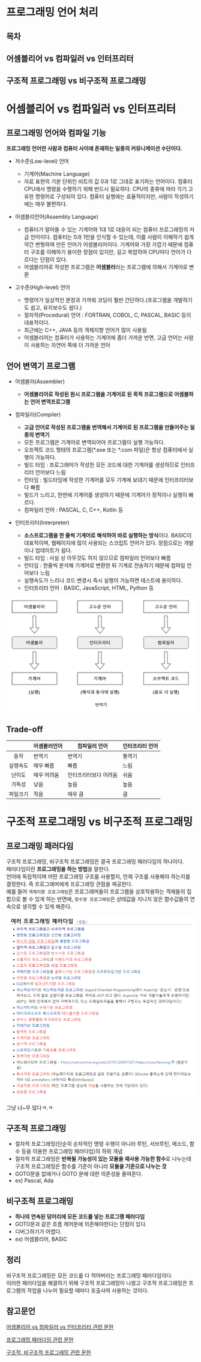 # 프로그래밍 언어 처리
## 목차
## 어셈블리어 vs 컴파일러 vs 인터프리터
## 구조적 프로그래밍 vs 비구조적 프로그래밍


# 어셈블리어 vs 컴파일러 vs 인터프리터
## 프로그래밍 언어와 컴파일 기능
**프로그래밍 언어란 사람과 컴퓨터 사이에 존재하는 일종의 커뮤니케이션 수단이다.**

- 저수준(Low-level) 언어
  - 기계어(Machine Language)
  - 자료 표현의 기본 단위인 비트의 값 0과 1로 그대로 표기하는 언어이다. 컴퓨터 CPU에서 명령을 수행하기 위해 반드시 필요하다. CPU의 종류에 따라 각기 고유한 명령어로 구성되어 있다. 컴퓨터 실행에는 효율적이지만, 사람이 작성하기에는 매우 불편하다.

- 어셈블리언어(Assembly Language)
  - 컴퓨터가 알아들 수 있는 기계어와 1대 1로 대응이 되는 컴퓨터 프로그래밍의 저급 언어이다. 컴퓨터는 0과 1만을 인식할 수 있는데, 이를 사람이 이해하기 쉽게 약간 변형하여 만든 언어가 어셈블리어이다. 기계어와 가장 가깝기 때문에 컴퓨터 구조를 이해하기 용이한 장점이 있지만, 길고 복잡하여 CPU마다 언어가 다르다는 단점이 있다.
  - 어셈블리어로 작성한 프로그램은 **어셈블러**라는 프로그램에 의해서 기계어로 변환

- 고수준(High-level) 언어
  - 명령어가 일상적인 문장과 가까워 코딩이 훨씬 간단하다.(프로그램을 개발하기도 쉽고, 유지보수도 쉽다.)
  - 절차적(Procedural) 언어 : FORTRAN, COBOL, C, PASCAL, BASIC 등이 대표적이다.
  - 최근에는 C++, JAVA 등의 객체지향 언어가 많이 사용됨
  - 어셈블리어는 컴퓨터가 사용하는 기계어에 좀더 가까운 반면, 고급 언어는 사람이 사용하는 자연어 쪽에 더 가까운 언어

## 언어 변역기 프로그램
- 어셈블러(Assembler)
  - **어셈블리어로 작성된 원시 프로그램을 기계어로 된 목적 프로그램으로 어셈블하는 언어 변역프로그램**

- 컴파일러(Compiler)
  - **고급 언어로 작성된 프로그램을 번역해서 기계어로 된 프로그램을 만들어주는 일종의 변역기**
  - 모든 프로그램은 기계어로 변역되어야 프로그램이 실행 가능하다.
  - 오프젝트 코드 형태의 프로그램(*.exe 또는 *.com 파일)은 항상 컴퓨터에서 실행이 가능하다.
  - 빌드 타임 : 프로그래머가 작성한 모든 코드에 대한 기계어를 생성하므로 인터프리터 언어보다 느림
  - 런타임 : 빌드타임에 작성한 기계어를 모두 기계에 보대기 때문에 인터프리터보다 빠름
  - 빌드가 느리고, 한번에 기계어를 생성하기 때문에 기계어가 정적이나 실행이 빠르다.
  - 컴파일러 언어 : PASCAL, C, C++, Kotlin 등

- 인터프리터(Interpreter)
  - **소스프로그램을 한 줄씩 기계어로 해석하여 바로 실행하는 방식**이다. BASIC이 대표적이며, 웹페이지에 많이 사용되는 스크립트 언어가 있다. 장점으로는 개발이나 업데이트가 쉽다.
  - 빌드 타임 : 사실 상 아무것도 하지 않으므로 컴파일러 언어보다 빠름
  - 런타임 : 한줄씩 분석해 기계어로 변환한 뒤 기계로 전송하기 때문에 컴파일 언어보다 느림
  - 실행속도가 느리나 코드 변경시 즉시 실행이 가능하면 테스트에 용이하다.
  - 인터프리터 언어 : BASIC, JavaScript, HTML, Python 등

![어셈블러, 인터프리터, 컴파일러 동작과정](asset/language_tradeoff.PNG)

## Trade-off
|       | 어셈블러언어 | 컴파일러 언어  | 인터프리터 언어  |
|:-----:|------|---|---|
| 동작  |   번역기  | 번역기  | 통역기 |
| 실행속도   |   매우 빠름  | 빠름  | 느림  |
| 난이도  | 매우 어려움 | 인터프리터보다 어려움  | 쉬움  |
| 가독성 | 낮음  | 높음  | 높음  |
| 파일크기 |  작음 | 매우 큼  | 큼  |



# 구조적 프로그래밍 vs 비구조적 프로그래밍
## 프로그래밍 패러다임
구조적 프로그래밍, 비구조적 프로그래밍은 결국 프로그래밍 패러다임의 하나이다.<br/>
패러다임이란 **프로그래밍을 하는 방법**을 말한다.<br/>
언어에 독립적이며 어떤 프로그래밍 구조를 사용할지, 언제 구조를 사용해야 하는지를 결정한다. 즉 프로그래머에게 프로그래밍 관점을 제공한다.<br/>
예를 들어 `객체지향 프로그래밍`은 프로그래머들이 프로그램을 상호작용하는 객체들의 집합으로 볼 수 있게 하는 반면에, `함수형 프로그래밍`은 상태값을 지니지 않은 함수값들의 연속으로 생각할 수 있게 해준다.<br/>

![여러 프로그래밍 패러다임](asset/program.PNG)

그냥 너~무 많다ㅋ.ㅋ<br/>

## 구조적 프로그래밍
- 절차적 프로그래밍(단순히 순차적인 명령 수행이 아니라 루틴, 서브루틴, 메소드, 함수 등을 이용한 프로그래밍 패러다임)의 하위 개념
-  절차적 프로그래밍은 **반복될 가능성이 있는 모듈을 재사용 가능한 함수**로 나누는데 구조적 프로그래밍은 함수를 기준이 아니라 **모듈을 기준으로 나누는 것**
- GOTO문을 없애거나 GOTO 문에 대한 의존성을 줄여준다.
- ex) Pascal, Ada



## 비구조적 프로그래밍
- **하나의 연속된 덩어리에 모든 코드를 넣는 프로그랭 패러다임**
- GOTO문과 같은 흐름 제어문에 의존해야한다는 단점이 있다.
- 디버그하기가 어렵다.
- ex) 어셈블리어, BASIC

## 정리
비구조적 프로그래밍은 모든 코드를 다 적어버리는 프로그래밍 패러다임이다.<br/>
이러한 패러다임을 해결하기 위해 구조적 프로그래밍이 나왔고 구조적 프로그래밍은 프로그램의 작업을 나누어 필요할 때마다 호출사여 사용하는 것이다.





## 참고문언
[어셈블리어 vs 컴파일러 vs 인터프리터 관련 문헌](https://cozy-dandelion.tistory.com/17)

[프로그래밍 패러다임 관련 문헌](https://ko.wikipedia.org/wiki/%ED%94%84%EB%A1%9C%EA%B7%B8%EB%9E%98%EB%B0%8D_%ED%8C%A8%EB%9F%AC%EB%8B%A4%EC%9E%84)

[구조적, 비구조적 프로그래밍 관련 문헌](https://ko.wikipedia.org/wiki/%EA%B5%AC%EC%A1%B0%EC%A0%81_%ED%94%84%EB%A1%9C%EA%B7%B8%EB%9E%98%EB%B0%8D)
